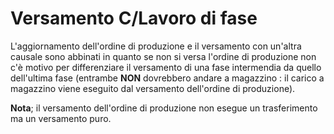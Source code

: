 # Versamento C/Lavoro di fase
L'aggiornamento dell'ordine di produzione e il versamento con un'altra causale sono abbinati in quanto se non si versa l'ordine di produzione non c'è motivo per differenziare il versamento di una fase intermendia da quello dell'ultima fase (entrambe __NON__ dovrebbero andare a magazzino :  il carico a magazzino viene eseguito dal versamento dell'ordine di produzione).

**Nota**; il versamento dell'ordine di produzione non esegue un trasferimento ma un versamento puro.
